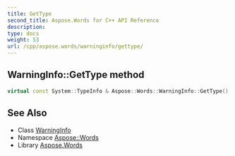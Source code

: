 ```yaml
---
title: GetType
second_title: Aspose.Words for C++ API Reference
description: 
type: docs
weight: 53
url: /cpp/aspose.words/warninginfo/gettype/
---
```

## WarningInfo::GetType method




```cpp
virtual const System::TypeInfo & Aspose::Words::WarningInfo::GetType() const override
```

## See Also

* Class [WarningInfo](../)
* Namespace [Aspose::Words](../../)
* Library [Aspose.Words](../../../)
